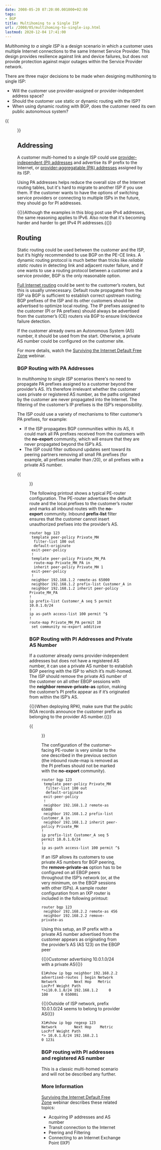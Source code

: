 ```yaml
---
date: 2008-05-20 07:20:00.001000+02:00
tags:
- BGP
title: Multihoming to a Single ISP
url: /2008/05/multihoming-to-single-isp.html
lastmod: 2020-12-04 17:41:00
---
```

*Multihoming to a single ISP* is a design scenario in which a customer uses multiple Internet connections to the same Internet Service Provider. This design provides resilience against link and device failures, but does not provide protection against major outages within the Service Provider network.

There are three major decisions to be made when designing multihoming to single ISP:

* Will the customer use provider-assigned or provider-independent address space?
* Should the customer use static or dynamic routing with the ISP?
* When using dynamic routing with BGP, does the customer need its own public autonomous system?
<!--more-->
{{<figure src="MH_1ISP_Scenario.png" caption="Multihoming to single ISP">}}

## Addressing

A customer multi-homed to a single ISP could use [provider-independent (PI) addresses](http://en.wikipedia.org/wiki/Provider_Independent_Address_Space) and advertise its IP prefix to the Internet, or [provider-aggregatable (PA) addresses](http://www.ripn.net:8080/nic/ripe-docs/ripe-127.txt) assigned by its ISP.

Using PA addresses helps reduce the overall size of the Internet routing tables, but it's hard to migrate to another ISP if you use them. If the customer wants to have the options of switching service providers or connecting to multiple ISPs in the future, they should go for PI addresses.

{{<note>}}Although the examples in this blog post use IPv4 addresses, the same reasoning applies to IPv6. Also note that it's becoming harder and harder to get IPv4 PI addresses.{{</note>}}

## Routing

Static routing could be used between the customer and the ISP, but it’s highly recommended to use BGP on the PE-CE links. A dynamic routing protocol is much better than tricks like _reliable static routes_ in detecting link and adjacent router failure, and if one wants to use a routing protocol between a customer and a service provider, BGP is the only reasonable option.

[Full Internet routing](http://en.wikipedia.org/wiki/Default-free_zone) could be sent to the customer’s routers, but this is usually unnecessary. Default route propagated from the ISP via BGP is sufficient to establish correct upstream routing; BGP prefixes of the ISP and its other customers should be advertised to optimize local routing. The IP prefixes assigned to the customer (PI or PA prefixes) should always be advertised from the customer’s (CE) routers via BGP to ensure link/device failure detection.

If the customer already owns an Autonomous System (AS) number, it should be used from the start. Otherwise, a private AS number could be configured on the customer site.

For more details, watch the [Surviving the Internet Default Free Zone](https://www.ipspace.net/Surviving_the_Internet_Default_Free_Zone) webinar.

### BGP Routing with PA Addresses

In _multihoming to single ISP_ scenarios there's no need to propagate PA prefixes assigned to a customer beyond the provider’s AS. It’s therefore irrelevant whether the customer uses private or registered AS number, as the paths originated by the customer are never propagated into the Internet. The filtering of the customer’s IP prefixes is the ISP’s responsibility.

The ISP could use a variety of mechanisms to filter customer’s PA prefixes, for example:

-   If the ISP propagates BGP communities within its AS, it could mark all PA prefixes received from the customers with the **no-export** community, which will ensure that they are never propagated beyond the ISP’s AS.
-   The ISP could filter outbound updates sent toward its peering partners removing all small PA prefixes (for example, all prefixes smaller than /20), or all prefixes with a private AS number.

{{<figure src="MH_1ISP_NoExport.png" caption="Using no-export community to filter customer prefixes">}}

The following printout shows a typical PE-router configuration. The PE-router advertises the default route and the local prefixes to the customer’s router and marks all inbound routes with the **no-export** community. Inbound **prefix-list** filter ensures that the customer cannot insert unauthorized prefixes into the provider’s AS.

```
router bgp 123
 template peer-policy Private_MH
  filter-list 100 out
  default-originate
 exit-peer-policy
 !
 template peer-policy Private_MH_PA
  route-map Private_MH_PA in
  inherit peer-policy Private_MH 1
 exit-peer-policy
 !
 neighbor 192.168.1.2 remote-as 65000
 neighbor 192.168.1.2 prefix-list Customer_A in
 neighbor 192.168.1.2 inherit peer-policy Private_MH_PA 
!
ip prefix-list Customer_A seq 5 permit 10.0.1.0/24
!
ip as-path access-list 100 permit ^$
!
route-map Private_MH_PA permit 10
 set community no-export additive
```

### BGP Routing with PI Addresses and Private AS Number

If a customer already owns provider-independent addresses but does not have a registered AS number, it can use a private AS number to establish BGP peering with the ISP to which it’s multi-homed. The ISP should remove the private AS number of the customer on all other EBGP sessions with the **neighbor remove-private-as** option, making the customer’s PI prefix appear as if it’s originated from within the ISP’s AS.

{{<note warn>}}When deploying RPKI, make sure that the public ROA records announce the customer prefix as belonging to the provider AS number.{{</note>}}

{{<figure src="MH_1ISP_RemovePrivateAS.png" caption="Removing private AS numbers on peering connections">}}

The configuration of the customer-facing PE-router is very similar to the one described in the previous section (the inbound route-map is removed as the PI prefixes should not be marked with the **no-export** community).

```
router bgp 123
 template peer-policy Private_MH
  filter-list 100 out
  default-originate
 exit-peer-policy
 !
 neighbor 192.168.1.2 remote-as 65000
 neighbor 192.168.1.2 prefix-list Customer_A in
 neighbor 192.168.1.2 inherit peer-policy Private_MH
!
ip prefix-list Customer_A seq 5 permit 10.0.1.0/24
!
ip as-path access-list 100 permit ^$
```

If an ISP allows its customers to use private AS numbers for BGP peering, the **remove-private-as** option has to be configured on all EBGP peers throughout the ISP’s network (or, at the very minimum, on the EBGP sessions with other ISPs). A sample router configuration from an IXP router is included in the following printout:

```
router bgp 123
 neighbor 192.168.2.2 remote-as 456
 neighbor 192.168.2.2 remove-private-as
```

Using this setup, an IP prefix with a private AS number advertised from the customer appears as originating from the provider’s AS (AS 123) on the EBGP peer

{{<cc>}}Customer advertising 10.0.1.0/24 with a private AS{{</cc>}}
```
E1#show ip bgp neighbor 192.168.2.2 advertised-routes | begin Network
Network        Next Hop   Metric LocPrf Weight Path
*>i10.0.1.0/24 192.168.1.2     0    100      0 65000i
```

{{<cc>}}Outside of ISP network, prefix 10.0.1.0/24 seems to belong to provider AS{{</cc>}}
```
X1#show ip bgp regexp 123
Network        Next Hop    Metric LocPrf Weight Path
*> 10.0.1.0/24 192.168.2.1                    0 123i
```

### BGP routing with PI addresses and registered AS number

This is a classic multi-homed scenario and will not be described any further.

### More Information

[Surviving the Internet Default Free Zone](https://www.ipspace.net/Surviving_the_Internet_Default_Free_Zone) webinar describes these related topics:

* Acquiring IP addresses and AS number
* Transit connection to the Internet
* Peering and Filtering
* Connecting to an Internet Exchange Point (IXP)



